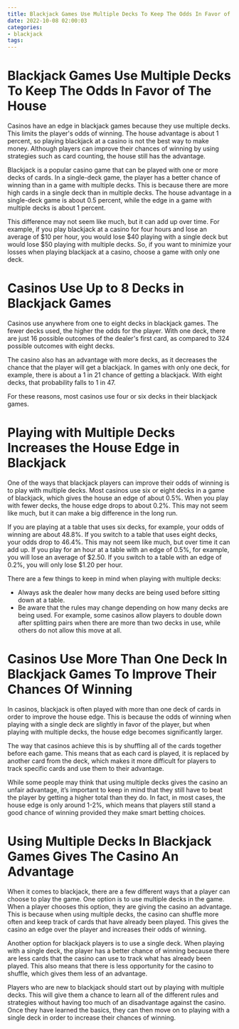 ```yaml
---
title: Blackjack Games Use Multiple Decks To Keep The Odds In Favor of The House 
date: 2022-10-08 02:00:03
categories:
- blackjack
tags:
---
```



#  Blackjack Games Use Multiple Decks To Keep The Odds In Favor of The House 

Casinos have an edge in blackjack games because they use multiple decks. This limits the player's odds of winning. The house advantage is about 1 percent, so playing blackjack at a casino is not the best way to make money. Although players can improve their chances of winning by using strategies such as card counting, the house still has the advantage. 

Blackjack is a popular casino game that can be played with one or more decks of cards. In a single-deck game, the player has a better chance of winning than in a game with multiple decks. This is because there are more high cards in a single deck than in multiple decks. The house advantage in a single-deck game is about 0.5 percent, while the edge in a game with multiple decks is about 1 percent. 

This difference may not seem like much, but it can add up over time. For example, if you play blackjack at a casino for four hours and lose an average of $10 per hour, you would lose $40 playing with a single deck but would lose $50 playing with multiple decks. So, if you want to minimize your losses when playing blackjack at a casino, choose a game with only one deck.

#  Casinos Use Up to 8 Decks in Blackjack Games 

Casinos use anywhere from one to eight decks in blackjack games. The fewer decks used, the higher the odds for the player. With one deck, there are just 16 possible outcomes of the dealer's first card, as compared to 324 possible outcomes with eight decks.

The casino also has an advantage with more decks, as it decreases the chance that the player will get a blackjack. In games with only one deck, for example, there is about a 1 in 21 chance of getting a blackjack. With eight decks, that probability falls to 1 in 47.

For these reasons, most casinos use four or six decks in their blackjack games.

#  Playing with Multiple Decks Increases the House Edge in Blackjack 

One of the ways that blackjack players can improve their odds of winning is to play with multiple decks. Most casinos use six or eight decks in a game of blackjack, which gives the house an edge of about 0.5%. When you play with fewer decks, the house edge drops to about 0.2%. This may not seem like much, but it can make a big difference in the long run.

If you are playing at a table that uses six decks, for example, your odds of winning are about 48.8%. If you switch to a table that uses eight decks, your odds drop to 46.4%. This may not seem like much, but over time it can add up. If you play for an hour at a table with an edge of 0.5%, for example, you will lose an average of $2.50. If you switch to a table with an edge of 0.2%, you will only lose $1.20 per hour.

There are a few things to keep in mind when playing with multiple decks:

- Always ask the dealer how many decks are being used before sitting down at a table.
- Be aware that the rules may change depending on how many decks are being used. For example, some casinos allow players to double down after splitting pairs when there are more than two decks in use, while others do not allow this move at all.

#  Casinos Use More Than One Deck In Blackjack Games To Improve Their Chances Of Winning 

In casinos, blackjack is often played with more than one deck of cards in order to improve the house edge. This is because the odds of winning when playing with a single deck are slightly in favor of the player, but when playing with multiple decks, the house edge becomes significantly larger.

The way that casinos achieve this is by shuffling all of the cards together before each game. This means that as each card is played, it is replaced by another card from the deck, which makes it more difficult for players to track specific cards and use them to their advantage.

While some people may think that using multiple decks gives the casino an unfair advantage, it’s important to keep in mind that they still have to beat the player by getting a higher total than they do. In fact, in most cases, the house edge is only around 1-2%, which means that players still stand a good chance of winning provided they make smart betting choices.

#  Using Multiple Decks In Blackjack Games Gives The Casino An Advantage

When it comes to blackjack, there are a few different ways that a player can choose to play the game. One option is to use multiple decks in the game. When a player chooses this option, they are giving the casino an advantage. This is because when using multiple decks, the casino can shuffle more often and keep track of cards that have already been played. This gives the casino an edge over the player and increases their odds of winning.

Another option for blackjack players is to use a single deck. When playing with a single deck, the player has a better chance of winning because there are less cards that the casino can use to track what has already been played. This also means that there is less opportunity for the casino to shuffle, which gives them less of an advantage.

Players who are new to blackjack should start out by playing with multiple decks. This will give them a chance to learn all of the different rules and strategies without having too much of an disadvantage against the casino. Once they have learned the basics, they can then move on to playing with a single deck in order to increase their chances of winning.